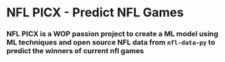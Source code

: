 # NFL PICX - Predict NFL Games

### NFL PICX is a WOP passion project to create a ML model using ML techniques and open source NFL data from `nfl-data-py` to predict the winners of current nfl games
